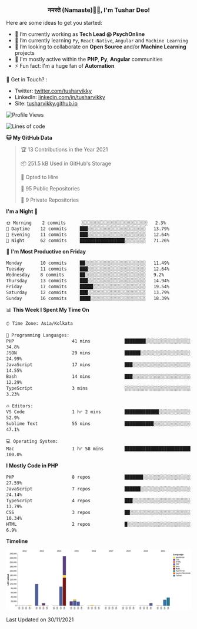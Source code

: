 <h3 align="center">नमस्ते (Namaste)🙏🏻, I'm Tushar Deo!</h3>

Here are some ideas to get you started:

- 🔭 I’m currently working as **Tech Lead @ PsychOnline**
- 🌱 I’m currently learning `Py`, `React-Native`, `Angular` and `Machine Learning`
- 👯 I’m looking to collaborate on **Open Source** and/or **Machine Learning** projects
- 💬 I'm mostly active within the **PHP**, **Py**, **Angular** communities
- ⚡ Fun fact: I'm a huge fan of **Automation**

📣 Get in Touch? :
- Twitter: [twitter.com/tusharvikky](https://twitter.com/tusharvikky)
- LinkedIn: [linkedin.com/in/tusharvikky](https://www.linkedin.com/in/tusharvikky/)
- Site: [tusharvikky.github.io](https://tusharvikky.github.io/)

<!--START_SECTION:waka-->
![Profile Views](http://img.shields.io/badge/Profile%20Views-1-blue)

![Lines of code](https://img.shields.io/badge/From%20Hello%20World%20I%27ve%20Written-577561%20lines%20of%20code-blue)

**🐱 My GitHub Data** 

> 🏆 13 Contributions in the Year 2021
 > 
> 📦 251.5 kB Used in GitHub's Storage 
 > 
> 💼 Opted to Hire
 > 
> 📜 95 Public Repositories 
 > 
> 🔑 9 Private Repositories  
 > 
**I'm a Night 🦉** 

```text
🌞 Morning    2 commits      ░░░░░░░░░░░░░░░░░░░░░░░░░   2.3% 
🌆 Daytime    12 commits     ███░░░░░░░░░░░░░░░░░░░░░░   13.79% 
🌃 Evening    11 commits     ███░░░░░░░░░░░░░░░░░░░░░░   12.64% 
🌙 Night      62 commits     █████████████████░░░░░░░░   71.26%

```
📅 **I'm Most Productive on Friday** 

```text
Monday       10 commits     ██░░░░░░░░░░░░░░░░░░░░░░░   11.49% 
Tuesday      11 commits     ███░░░░░░░░░░░░░░░░░░░░░░   12.64% 
Wednesday    8 commits      ██░░░░░░░░░░░░░░░░░░░░░░░   9.2% 
Thursday     13 commits     ███░░░░░░░░░░░░░░░░░░░░░░   14.94% 
Friday       17 commits     █████░░░░░░░░░░░░░░░░░░░░   19.54% 
Saturday     12 commits     ███░░░░░░░░░░░░░░░░░░░░░░   13.79% 
Sunday       16 commits     ████░░░░░░░░░░░░░░░░░░░░░   18.39%

```


📊 **This Week I Spent My Time On** 

```text
⌚︎ Time Zone: Asia/Kolkata

💬 Programming Languages: 
PHP                      41 mins             ████████░░░░░░░░░░░░░░░░░   34.8% 
JSON                     29 mins             ██████░░░░░░░░░░░░░░░░░░░   24.99% 
JavaScript               17 mins             ███░░░░░░░░░░░░░░░░░░░░░░   14.55% 
Bash                     14 mins             ███░░░░░░░░░░░░░░░░░░░░░░   12.29% 
TypeScript               3 mins              ░░░░░░░░░░░░░░░░░░░░░░░░░   3.23%

🔥 Editors: 
VS Code                  1 hr 2 mins         █████████████░░░░░░░░░░░░   52.9% 
Sublime Text             55 mins             ███████████░░░░░░░░░░░░░░   47.1%

💻 Operating System: 
Mac                      1 hr 58 mins        █████████████████████████   100.0%

```

**I Mostly Code in PHP** 

```text
PHP                      8 repos             ███████░░░░░░░░░░░░░░░░░░   27.59% 
JavaScript               7 repos             ██████░░░░░░░░░░░░░░░░░░░   24.14% 
TypeScript               4 repos             ███░░░░░░░░░░░░░░░░░░░░░░   13.79% 
CSS                      3 repos             ██░░░░░░░░░░░░░░░░░░░░░░░   10.34% 
HTML                     2 repos             █░░░░░░░░░░░░░░░░░░░░░░░░   6.9%

```


**Timeline**

![Chart not found](https://raw.githubusercontent.com/tusharvikky/tusharvikky/master/charts/bar_graph.png) 


 Last Updated on 30/11/2021
<!--END_SECTION:waka-->

